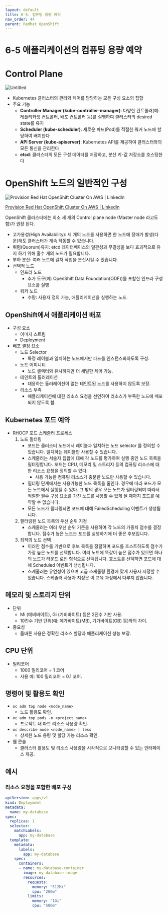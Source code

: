 ```yaml
---
layout: default
title: 6-5. 컴퓨팅 용량 예약
nav_order: 44
parent: Redhat OpenShift
---
```


# 6-5 애플리케이션의 컴퓨팅 용량 예약

# Control Plane

![Untitled](6-5%20%E1%84%8B%E1%85%A2%E1%84%91%E1%85%B3%E1%86%AF%E1%84%85%E1%85%B5%E1%84%8F%E1%85%A6%E1%84%8B%E1%85%B5%E1%84%89%E1%85%A7%E1%86%AB%E1%84%8B%E1%85%B4%20%E1%84%8F%E1%85%A5%E1%86%B7%E1%84%91%E1%85%B2%E1%84%90%E1%85%B5%E1%86%BC%20%E1%84%8B%E1%85%AD%E1%86%BC%E1%84%85%E1%85%A3%E1%86%BC%20%E1%84%8B%E1%85%A8%E1%84%8B%E1%85%A3%E1%86%A8%202d99ded030b346689ddc8dd76f973d7a/Untitled.png)

- Kubernetes 클러스터의 관리와 제어를 담당하는 모든 구성 요소의 집합
- 주요 기능
    - **Controller Manager (kube-controller-manager)**: 다양한 컨트롤러(예: 레플리카셋 컨트롤러, 배포 컨트롤러 등)를 실행하여 클러스터의 desired state를 유지
    - **Scheduler (kube-scheduler)**: 새로운 파드(Pod)를 적절한 워커 노드에 할당하여 배치한다
    - **API Server (kube-apiserver)**: Kubernetes API를 제공하여 클러스터와의 모든 통신을 관리한다
    - **etcd**: 클러스터의 모든 구성 데이터를 저장하고, 분산 키-값 저장소를 호스팅한다

# **OpenShift 노드의 일반적인 구성**

![[Provision Red Hat OpenShift Cluster On AWS | LinkedIn](https://www.linkedin.com/pulse/provision-red-hat-openshift-cluster-aws-darshana-dinushal/)](6-5%20%E1%84%8B%E1%85%A2%E1%84%91%E1%85%B3%E1%86%AF%E1%84%85%E1%85%B5%E1%84%8F%E1%85%A6%E1%84%8B%E1%85%B5%E1%84%89%E1%85%A7%E1%86%AB%E1%84%8B%E1%85%B4%20%E1%84%8F%E1%85%A5%E1%86%B7%E1%84%91%E1%85%B2%E1%84%90%E1%85%B5%E1%86%BC%20%E1%84%8B%E1%85%AD%E1%86%BC%E1%84%85%E1%85%A3%E1%86%BC%20%E1%84%8B%E1%85%A8%E1%84%8B%E1%85%A3%E1%86%A8%202d99ded030b346689ddc8dd76f973d7a/Untitled%201.png)

[Provision Red Hat OpenShift Cluster On AWS | LinkedIn](https://www.linkedin.com/pulse/provision-red-hat-openshift-cluster-aws-darshana-dinushal/)

OpenShift 클러스터에는 최소 세 개의 Control plane node (Master node 라고도 함)가 권장 된다.

- 고가용성(High Availability): 세 개의 노드를 사용하면 한 노드에 장애가 발생(다운)해도 클러스터가 계속 작동할 수 있습니다.
- 쿼럼(Quorum)유지: etcd 데이터베이스의 일관성과 무결성을 보다 효과적으로 유지 하기 위해 홀수 개의 노드가 필요합니다.
- 부하 분산: 여러 노드에 걸쳐 작업을 분산시킬 수 있습니다.
- 선택적 노드
    - 인프라 노드
        - 추가 도구(예: OpenShift Data Foundation(ODF))를 포함한 인프라 구성 요소를 실행
    - 워커 노드
        - 수량: 사용자 정의 가능, 애플리케이션을 실행하는 노드.

## OpenShift에서 애플리케이션 배포

- 구성 요소
    - 이미지 스트림
    - Deployment
- 배포 결정 요소
    - 노드 Selector
        - 특정 레이블과 일치하는 노드에서만 파드를 인스턴스화하도록 구성.
    - 노드 어피니티
        - 노드 셀렉터와 유사하지만 더 세밀한 제어 가능.
    - 테인트와 톨러레이션
        - 대응하는 톨러레이션이 없는 테인트된 노드를 사용하지 않도록 보장.
    - 리소스 부족
        - 애플리케이션에 대한 리소스 요청을 선언하여 리소스가 부족한 노드에 배포되지 않도록 함.

## Kubernetes 포드 예약

- RHOCP 포드 스케줄러 프로세스
    1. 노드 필터링
        - 포드는 클러스터 노드에서 레이블과 일치하는 노드 selector 를 정의할 수 있습니다. 일치하는 레이블만 사용할 수 있습니다.
        - 스케줄러는 서술자 집합에 대해 각 노드를 평가하여 실행 중인 노드 목록을 필터링합니다. 포드는 CPU, 메모리 및 스토리지 등의 컴퓨팅 리소스에 대한 리소스 요청을 정의할 수 있다.
            - 사용 가능한 컴퓨팅 리소스가 충분한 노드만 사용할 수 있습니다.
        - 필터링 단계에서는 사용가능한 노드 목록을 줄인다. 경우에 따라 포드가 모든 노드에서 실행될 수 있다. 그 밖의 경우 모든 노드가 필터링되며 따라서 적절한 필수 구성 요소를 가진 노드를 사용할 수 있게 될 때까지 포드를 예약할 수 없습니다.
        - 모든 노드가 필터링되면 포드에 대해 FailedScheduling 이벤트가 생성됩니다.
    2. 필터링된 노드 목록의 우선 순위 지정
        - 스케줄러는 여러 우선 순위 기준을 사용하여 각 노드의 가중치 점수를 결정합니다. 점수가 높은 노드는 포드를 실행하기에 더 좋은 후보입니다.
    3. 최적의 노드 선택
        - 이러한 점수를 기반으로 후보 목록을 정렬하며 포드를 호스트하도록 점수가 가장 높은 노드를 선택합니다. 여러 노드에 똑같이 높은 점수가 있으면 하나의 노드가 라운드 로빈 형식으로 선택됩니다. 호스트를 선택하면 포드에 대해 Scheduled 이벤트가 생성됩니다.
        - 스케줄러는 유연성이 있으며 고급 스케줄링 환경에 맞게 사용자 지정할 수 있습니다. 스케줄러 사용자 지정은 이 교육 과정에서 다루지 않습니다.

## 메모리 및 스토리지 단위

- 단위
    - Mi (메비바이트), Gi (기비바이트) 등은 2진수 기반 사용.
    - 10진수 기반 단위(예: 메가바이트(MB), 기가바이트(GB) 등)와의 차이.
- 중요성
    - 올바른 사용은 정확한 리소스 할당과 애플리케이션 성능 보장.

## CPU 단위

- 밀리코어
    - 1000 밀리코어 = 1 코어
    - 사용 예: 100 밀리코어 = 0.1 코어.

## 명령어 및 활용도 확인

- `oc adm top node <node_name>`
    - 노드 활용도 확인.
- `oc adm top pods -n <project_name>`
    - 프로젝트 내 파드 리소스 사용량 확인.
- `oc describe node <node_name> | less`
    - 상세한 노드 용량 및 할당 가능 리소스 확인.
- 웹 콘솔
    - 클러스터 활용도 및 리소스 사용량을 시각적으로 모니터링할 수 있는 인터페이스 제공.

## 예시

### 리소스 요청을 포함한 배포 구성

```yaml
apiVersion: apps/v1
kind: Deployment
metadata:
  name: my-database
spec:
  replicas: 1
  selector:
    matchLabels:
      app: my-database
  template:
    metadata:
      labels:
        app: my-database
    spec:
      containers:
      - name: my-database-container
        image: my-database-image
        resources:
          requests:
            memory: "512Mi"
            cpu: "200m"
          limits:
            memory: "1Gi"
            cpu: "500m"
```